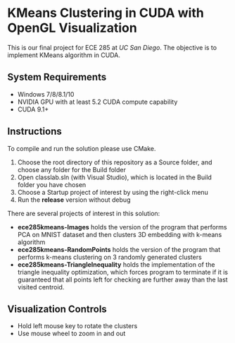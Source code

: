 # KMeans Clustering in CUDA with OpenGL Visualization

This is our final project for ECE 285 at *UC San Diego*.
The objective is to implement KMeans algorithm in CUDA.

## System Requirements
* Windows 7/8/8.1/10
* NVIDIA GPU with at least 5.2 CUDA compute capability 
* CUDA 9.1+

## Instructions

To compile and run the solution please use CMake. 
1. Choose the root directory of this repository as a Source folder, and choose any folder for the Build folder
2. Open classlab.sln (with Visual Studio), which is located in the Build folder you have chosen
3. Choose a Startup project of interest by using the right-click menu
4. Run the **release** version without debug

There are several projects of interest in this solution:
* **ece285kmeans-Images** holds the version of the program that performs PCA on MNIST dataset and then clusters 3D embedding with k-means algorithm
* **ece285kmeans-RandomPoints** holds the version of the program that performs k-means clustering on 3 randomly generated clusters
* **ece285kmeans-TriangleInequality** holds the implementation of the triangle inequality optimization, which forces program to terminate if it is guaranteed that all points left for checking are further away than the last visited centroid.

## Visualization Controls
* Hold left mouse key to rotate the clusters
* Use mouse wheel to zoom in and out

